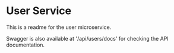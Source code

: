 # User Service

This is a readme for the user microservice.

Swagger is also available at '/api/users/docs' for checking the API documentation.